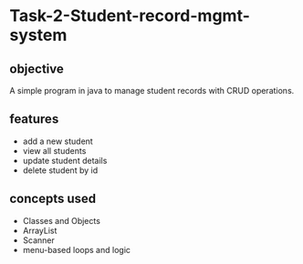 # Task-2-Student-record-mgmt-system
## objective
A simple program in java to manage student records with CRUD operations.
## features
- add a new student
- view all students
- update student details
- delete student by id
## concepts used
- Classes and Objects
- ArrayList
- Scanner
- menu-based loops and logic
